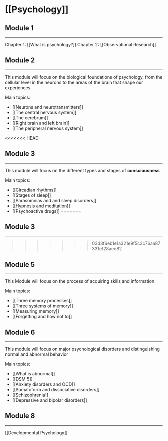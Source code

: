 # [[Psychology]]

## Module 1
---
Chapter 1: [[What is psychology?]]
Chapter 2: [[Observational Research]]


## Module 2
---

This module will focus on the biological foundations of psychology, from the cellular level in the neurons to the areas of the brain that shape our experiences

Main topics:
- [[Neurons and neurotransmitters]]
- [[The central nervous system]]
- [[The cerebrum]]
- [[Right brain and left brain]]
- [[The peripheral nervous system]]

<<<<<<< HEAD
## Module 3
---
This module will focus on the different types and stages of **consciousness**

Main topics:
- [[Circadian rhythms]]
- [[Stages of sleep]]
- [[Parasomnias and and sleep disorders]]
- [[Hypnosis and meditation]]
- [[Psychoactive drugs]]
=======
## Module 3 
---
>>>>>>> 03d3f6eb1e1a321e9f5c3c76aa87331ef28aed82


## Module 5
---
This Module will focus on the process of acquiring skills and information

Main topics:
- [[Three memory processes]]
- [[Three systems of memory]]
- [[Measuring memory]]
- [[Forgetting and how not to]]


## Module 6
---
This module will focus on major psychological disorders and distinguishing normal and abnormal behavior

Main topics:
- [[What is abnormal]]
- [[DSM 5]]
- [[Anxiety disorders and OCD]]
- [[Somatoform and dissociative disorders]]
- [[Schizophrenia]]
- [[Depressive and bipolar disorders]]

## Module 8
---

[[Developmental Psychology]]
